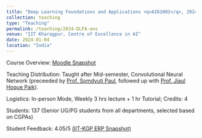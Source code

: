 ```yaml
---
title: "Deep Learning Foundations and Applications <q>AI61002</q>, 2024 Spring, IIT Kharagpur"
collection: teaching
type: "Teaching"
permalink: /teaching/2024-DLFA-ons
venue: "IIT Kharagpur, Centre of Excellence in AI"
date: 2024-01-04
location: "India"
---
```

Course Overview: <a href="../files/Teaching_DLFA_2024S_ons.pdf">Moodle Snapshot</a>
<p>
Teaching Distribution:  Taught after Mid-semester, Convolutional Neural Network  (preceeded by <a href="https://www.linkedin.com/in/somdyuti-paul-884723a0/?originalSubdomain=in">Prof. Somdyuti Paul</a>, followed up with <a href="https://jiaul.github.io/">Prof. Jiaul Hoque Paik</a>). 
</p>
<p>
Logistics: In-person Mode, Weekly 3 hrs lecture + 1 hr  Tutorial; Credits: 4 
</p>
<p>
Students: 137 (Senior UG/PG students from all departments, selected based on CGPAs)
</p>
<p>
Student Feedback: 4.05/5 <a href="../files/DLFA_S2024_FB_ons.JPG">(IIT-KGP ERP Snapshot)</a>
</p>

  

